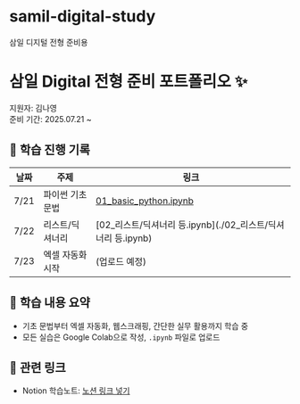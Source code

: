 # samil-digital-study
삼일 디지털 전형 준비용
# 삼일 Digital 전형 준비 포트폴리오 ✨

지원자: 김나영  
준비 기간: 2025.07.21 ~  

## 📘 학습 진행 기록

| 날짜 | 주제 | 링크 |
|------|------|------|
| 7/21 | 파이썬 기초문법 | [01_basic_python.ipynb](./01_basic_python.ipynb) |
| 7/22 | 리스트/딕셔너리 | [02_리스트/딕셔너리 등.ipynb](./02_리스트/딕셔너리 등.ipynb) |
| 7/23 | 엑셀 자동화 시작 | (업로드 예정) |

## 🧠 학습 내용 요약
- 기초 문법부터 엑셀 자동화, 웹스크래핑, 간단한 실무 활용까지 학습 중
- 모든 실습은 Google Colab으로 작성, `.ipynb` 파일로 업로드

## 🔗 관련 링크
- Notion 학습노트: [노션 링크 넣기](https://www.notion.so/Digital-237120e54a7f80a68c06d1858a9274c4?source=copy_link)
